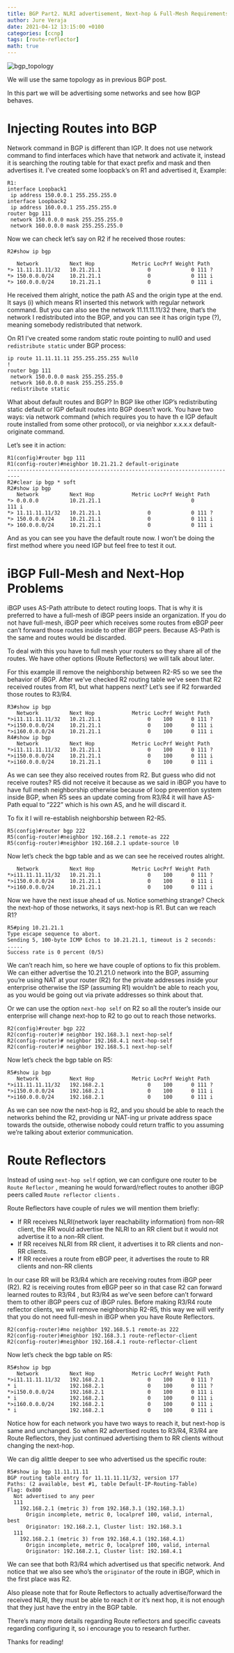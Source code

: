 ```yaml
---
title: BGP Part2. NLRI advertisement, Next-hop & Full-Mesh Requirements, Route Reflector
author: Jure Veraja
date: 2021-04-12 13:15:00 +0100
categories: [ccnp]
tags: [route-reflector]
math: true
---
```


![bgp_topology](/assets/img/sample/bgp_topology.png)

We will use the same topology as in previous BGP post.

In this part we will be advertising some networks and see how BGP behaves.

# Injecting Routes into BGP

Network command in BGP is different than IGP. It does not use network command to find interfaces which have that network and activate it, 
instead it is searching the routing table for that exact prefix and mask and then advertises it. I’ve created some loopback’s on R1 and advertised it, Example:

```
R1:
interface Loopback1
 ip address 150.0.0.1 255.255.255.0
interface Loopback2
 ip address 160.0.0.1 255.255.255.0
router bgp 111
 network 150.0.0.0 mask 255.255.255.0
 network 160.0.0.0 mask 255.255.255.0
```

Now we can check let’s say on R2 if he received those routes:

```
R2#show ip bgp

   Network          Next Hop            Metric LocPrf Weight Path
*> 11.11.11.11/32   10.21.21.1               0             0 111 ?
*> 150.0.0.0/24     10.21.21.1               0             0 111 i
*> 160.0.0.0/24     10.21.21.1               0             0 111 i
```

He received them alright, notice the path AS and the origin type at the end. It says (i) which means R1 inserted this network with regular network command. 
But you can also see the network 11.11.11.11/32 there, that’s the network I redistributed into the BGP, and you can see it has origin type (?), meaning somebody redistributed that network.

On R1 I’ve created some random static route pointing to null0 and used `redistribute static` under BGP process:

```
ip route 11.11.11.11 255.255.255.255 Null0
!
router bgp 111
 network 150.0.0.0 mask 255.255.255.0
 network 160.0.0.0 mask 255.255.255.0
 redistribute static
```

What about default routes and BGP? In BGP like other IGP’s redistributing static default or IGP default routes into BGP doesn’t work. 
You have two ways: via network command (which requires you to have th e IGP default route installed from some other protocol), or via neighbor x.x.x.x default-originate command.

Let’s see it in action:

```
R1(config)#router bgp 111
R1(config-router)#neighbor 10.21.21.2 default-originate
--------------------------------------------------------------------------
R2#clear ip bgp * soft
R2#show ip bgp        
   Network          Next Hop            Metric LocPrf Weight Path
*> 0.0.0.0          10.21.21.1                             0            111 i
*> 11.11.11.11/32   10.21.21.1               0             0 111 ?
*> 150.0.0.0/24     10.21.21.1               0             0 111 i
*> 160.0.0.0/24     10.21.21.1               0             0 111 i
```

And as you can see you have the default route now. I won’t be doing the first method where you need IGP but feel  free to test it out.

# iBGP Full-Mesh and Next-Hop Problems

iBGP uses AS-Path attribute to detect routing loops. That is why it is preferred to have a full-mesh of iBGP peers inside an organization. 
If you do not have full-mesh, iBGP peer which receives some routes from eBGP peer can’t forward those routes inside to other iBGP peers. Because AS-Path is the same and routes would be discarded.

To deal with this you have to full mesh your routers so they share all of the routes. We have other options (Route Reflectors) we will talk about later.

For this example ill remove the neighborship between R2-R5 so we see the behavior of iBGP. After we’ve checked R2 routing table we’ve seen that R2 received routes from R1, but what happens next? 
Let’s see if R2 forwarded those routes to R3/R4.

```
R3#show ip bgp
   Network          Next Hop            Metric LocPrf Weight Path
*>i11.11.11.11/32   10.21.21.1               0    100      0 111 ?
*>i150.0.0.0/24     10.21.21.1               0    100      0 111 i
*>i160.0.0.0/24     10.21.21.1               0    100      0 111 i
R4#show ip bgp
   Network          Next Hop            Metric LocPrf Weight Path
*>i11.11.11.11/32   10.21.21.1               0    100      0 111 ?
*>i150.0.0.0/24     10.21.21.1               0    100      0 111 i
*>i160.0.0.0/24     10.21.21.1               0    100      0 111 i
```

As we can see they also received routes from R2. But guess who did not receive routes? R5 did not receive it because as we said in iBGP you have to have full mesh 
neighborship otherwise because of loop prevention system inside BGP, when R5 sees an update coming from R3/R4 it will have AS-Path equal to “222” which is his own AS, and he will discard it.

To fix it I will re-establish neighborship between R2-R5.

```
R5(config)#router bgp 222
R5(config-router)#neighbor 192.168.2.1 remote-as 222
R5(config-router)#neighbor 192.168.2.1 update-source l0
```

Now let’s check the bgp table and as we can see he received routes alright.

```
   Network          Next Hop            Metric LocPrf Weight Path
*>i11.11.11.11/32   10.21.21.1               0    100      0 111 ?
*>i150.0.0.0/24     10.21.21.1               0    100      0 111 i
*>i160.0.0.0/24     10.21.21.1               0    100      0 111 i
```

Now we have the next issue ahead of us. Notice something strange? Check the next-hop of those networks, it says next-hop is R1. But can we reach R1?

```
R5#ping 10.21.21.1
Type escape sequence to abort.
Sending 5, 100-byte ICMP Echos to 10.21.21.1, timeout is 2 seconds:
.....
Success rate is 0 percent (0/5)
```

We can’t reach him, so here we have couple of options to fix this problem. We can either advertise the 10.21.21.0 network into the BGP, 
assuming you’re using NAT at your router (R2) for the private addresses inside your enterprise otherwise the ISP (assuming R1) wouldn’t be able to reach you, 
as you would be going out via private addresses so think about that.

Or we can use the option `next-hop self` on R2 so all the router’s inside our enterprise will change next-hop to R2 to go out to reach those networks. 

```
R2(config)#router bgp 222
R2(config-router)# neighbor 192.168.3.1 next-hop-self
R2(config-router)# neighbor 192.168.4.1 next-hop-self
R2(config-router)# neighbor 192.168.5.1 next-hop-self
```

Now let’s check the bgp table on R5:

```
R5#show ip bgp
   Network          Next Hop            Metric LocPrf Weight Path
*>i11.11.11.11/32   192.168.2.1              0    100      0 111 ?
*>i150.0.0.0/24     192.168.2.1              0    100      0 111 i
*>i160.0.0.0/24     192.168.2.1              0    100      0 111 i
```

As we can see now the next-hop is R2, and you should be able to reach the networks behind the R2, providing ur NAT-ing ur private address space towards the outside, 
otherwise nobody could return traffic to you assuming we’re talking about exterior communication.

# Route Reflectors

Instead of using `next-hop self` option, we can configure one router to be `Route Reflector` , meaning he would forward/reflect routes to another iBGP peers called `Route reflector clients` . 

Route Reflectors have couple of rules we will mention them briefly:

-	If RR receives NLRI(network layer reachability information) from non-RR client, the RR would advertise the NLRI to an RR client but it would not advertise it to a non-RR client.
-	If RR receives NLRI from RR client, it advertises it to RR clients and non-RR clients. 
-	If RR receives a route from eBGP peer, it advertises the route to RR clients and non-RR clients

In our case RR will be R3/R4 which are receiving routes from iBGP peer (R2). R2 is receiving routes from eBGP peer so in that case R2 can forward learned routes to R3/R4 , but R3/R4 as we’ve seen before can’t forward them to other iBGP peers cuz of iBGP rules. 
Before making R3/R4 route reflector clients, we will remove neighborship R2-R5, this way we will verify that you do not need full-mesh in iBGP when you have Route Reflectors.

```
R2(config-router)#no neighbor 192.168.5.1 remote-as 222
R2(config-router)#neighbor 192.168.3.1 route-reflector-client
R2(config-router)#neighbor 192.168.4.1 route-reflector-client
```

Now let’s check the bgp table on R5:

```
R5#show ip bgp
   Network          Next Hop            Metric LocPrf Weight Path
*>i11.11.11.11/32   192.168.2.1              0    100      0 111 ?
* i                 192.168.2.1              0    100      0 111 ?
*>i150.0.0.0/24     192.168.2.1              0    100      0 111 i
* i                 192.168.2.1              0    100      0 111 i
*>i160.0.0.0/24     192.168.2.1              0    100      0 111 i
* i                 192.168.2.1              0    100      0 111 i
```

Notice how for each network you have two ways to reach it, but next-hop is same and unchanged. So when R2 advertised routes to R3/R4, R3/R4 are Route Reflectors, they just continued advertising them to RR clients without changing the next-hop.

We can dig alittle deeper to see who advertised us the specific route:

```
R5#show ip bgp 11.11.11.11
BGP routing table entry for 11.11.11.11/32, version 177
Paths: (2 available, best #1, table Default-IP-Routing-Table)
Flag: 0x800
  Not advertised to any peer
  111
    192.168.2.1 (metric 3) from 192.168.3.1 (192.168.3.1)
      Origin incomplete, metric 0, localpref 100, valid, internal, best
      Originator: 192.168.2.1, Cluster list: 192.168.3.1
  111
    192.168.2.1 (metric 3) from 192.168.4.1 (192.168.4.1)
      Origin incomplete, metric 0, localpref 100, valid, internal
      Originator: 192.168.2.1, Cluster list: 192.168.4.1
```

We can see that both R3/R4 which advertised us that specific network. And notice that we also see who’s the `originator` of the route in iBGP, which in the first place was R2.

Also please note that for Route Reflectors to actually advertise/forward the received NLRI, they must be able to reach it or it’s next hop, it is not enough that they just have the entry in the BGP table.

There’s many more details regarding Route reflectors and specific caveats regarding configuring it, so i encourage you to research further.

Thanks for reading!




